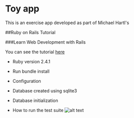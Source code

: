 # Toy app

This is an exercise app developed as part of Michael Hartl's

##Ruby on Rails Tutorial

###Learn Web Development with Rails

You can see the tutorial [here](https://www.railstutorial.org/book)

* Ruby version 2.4.1

* Run bundle install

* Configuration

* Database created using sqlite3

* Database initialization

* How to run the test suite
![alt text](https://www.imageupload.co.uk/images/2017/06/09/ScreenShot2017-06-09at15.35.08f9b27.png)
